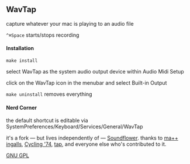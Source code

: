 ## WavTap

capture whatever your mac is playing to an audio file

`^⌘Space` starts/stops recording

#### Installation

`make install`

select WavTap as the system audio output device within Audio Midi Setup

click on the WavTap icon in the menubar and select Built-in Output

`make uninstall` removes everything

#### Nerd Corner

the default shortcut is editable via SystemPreferences/Keyboard/Services/General/WavTap

it's a fork — but lives independently of — [Soundflower](https://github.com/tap/Soundflower). thanks to [ma++ ingalls](http://sfsound.org/matt.html), [Cycling '74](http://cycling74.com), [tap](http://github/tap), and everyone else who's contributed to it.

[GNU GPL](http://www.gnu.org/copyleft/gpl.html)
